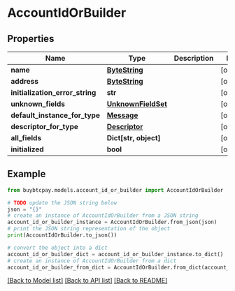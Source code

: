 # AccountIdOrBuilder


## Properties

Name | Type | Description | Notes
------------ | ------------- | ------------- | -------------
**name** | [**ByteString**](ByteString.md) |  | [optional] 
**address** | [**ByteString**](ByteString.md) |  | [optional] 
**initialization_error_string** | **str** |  | [optional] 
**unknown_fields** | [**UnknownFieldSet**](UnknownFieldSet.md) |  | [optional] 
**default_instance_for_type** | [**Message**](Message.md) |  | [optional] 
**descriptor_for_type** | [**Descriptor**](Descriptor.md) |  | [optional] 
**all_fields** | **Dict[str, object]** |  | [optional] 
**initialized** | **bool** |  | [optional] 

## Example

```python
from buybtcpay.models.account_id_or_builder import AccountIdOrBuilder

# TODO update the JSON string below
json = "{}"
# create an instance of AccountIdOrBuilder from a JSON string
account_id_or_builder_instance = AccountIdOrBuilder.from_json(json)
# print the JSON string representation of the object
print(AccountIdOrBuilder.to_json())

# convert the object into a dict
account_id_or_builder_dict = account_id_or_builder_instance.to_dict()
# create an instance of AccountIdOrBuilder from a dict
account_id_or_builder_from_dict = AccountIdOrBuilder.from_dict(account_id_or_builder_dict)
```
[[Back to Model list]](../README.md#documentation-for-models) [[Back to API list]](../README.md#documentation-for-api-endpoints) [[Back to README]](../README.md)


